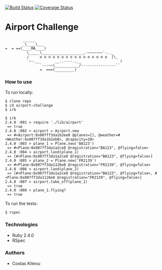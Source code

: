 [![Build Status](https://travis-ci.org/ckiteou/airport-challenge2.svg?branch=master)](https://travis-ci.org/ckiteou/airport-challenge2.svg?branch=master)
[![Coverage Status](https://coveralls.io/repos/github/ckiteou/airport-challenge2/badge.svg?branch=master)](https://coveralls.io/github/ckiteou/airport-challenge2?branch=master)

Airport Challenge
=================

```
        ______
        _\____\___
=  = ==(____MA____)
          \_____\___________________,-~~~~~~~`-.._
          /     o o o o o o o o o o o o o o o o  |\_
          `~-.__       __..----..__                  )
                `---~~\___________/----------------``
                =  ===(_________)

```
### How to use

To run locally:
```
$ clone repo
$ cd airport-challenge
$ irb

```

```
$ irb
2.4.0 :001 > require './lib/airport'
 => true
2.4.0 :002 > airport = Airport.new
 => #<Airport:0x007ff3da1b2ee0 @planes=[], @weather=#<Weather:0x007ff3da1b2eb8>, @capacity=20>
2.4.0 :003 > plane_1 = Plane.new('BA123')
 => #<Plane:0x007ff3da1a2ce8 @registration="BA123", @flying=false>
2.4.0 :004 > airport.land(plane_1)
 => [#<Plane:0x007ff3da1a2ce8 @registration="BA123", @flying=false>]
2.4.0 :005 > plane_2 = Plane.new('FR2139')
 => #<Plane:0x007ff3da1126e8 @registration="FR2139", @flying=false>
2.4.0 :006 > airport.land(plane_2)
 => [#<Plane:0x007ff3da1a2ce8 @registration="BA123", @flying=false>, #<Plane:0x007ff3da1126e8 @registration="FR2139", @flying=false>]
2.4.0 :007 > airport.take_off(plane_1)
 => true
2.4.0 :008 > plane_1.flying?
 => true
```

To run the tests:
```
$ rspec
```

### Technologies
- Ruby 2.4.0
- RSpec


### Authors
- Costas Kiteou
